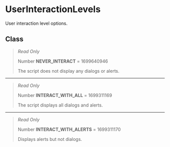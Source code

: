 # UserInteractionLevels
User interaction level options.

## Class
> *Read Only* 
> 
> Number **NEVER_INTERACT** = 1699640946
> 
> The script does not display any dialogs or alerts.
*** 
> *Read Only* 
> 
> Number **INTERACT_WITH_ALL** = 1699311169
> 
> The script displays all dialogs and alerts.
*** 
> *Read Only* 
> 
> Number **INTERACT_WITH_ALERTS** = 1699311170
> 
> Displays alerts but not dialogs.

